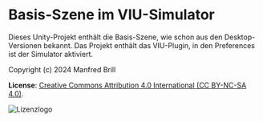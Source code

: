 # Basis-Szene im VIU-Simulator

Dieses Unity-Projekt enthält die Basis-Szene, wie schon aus den Desktop-Versionen bekannt. Das Projekt enthält das VIU-Plugin, in den Preferences
ist der Simulator aktiviert.


Copyright (c) 2024 Manfred Brill

**License**: [Creative Commons Attribution 4.0 International (CC BY-NC-SA 4.0)](https://creativecommons.org/licenses/by-nc-sa/4.0/).  

![Lizenzlogo](https://licensebuttons.net/l/by-nc-sa/3.0/de/88x31.png)
